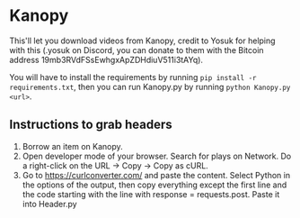 # Kanopy

This'll let you download videos from Kanopy, credit to Yosuk for helping with this (.yosuk on Discord, you can donate to them with the Bitcoin address 19mb3RVdFSsEwhgxApZDHdiuV511i3tAYq).

You will have to install the requirements by running `pip install -r requirements.txt`, then you can run Kanopy.py by running `python Kanopy.py <url>`.

## Instructions to grab headers

1. Borrow an item on Kanopy.
2. Open developer mode of your browser. Search for plays on Network. Do a right-click on the URL -> Copy -> Copy as cURL.
3. Go to https://curlconverter.com/ and paste the content. Select Python in the options of the output, then copy everything except the first line and the code starting with the line with response = requests.post. Paste it into Header.py
